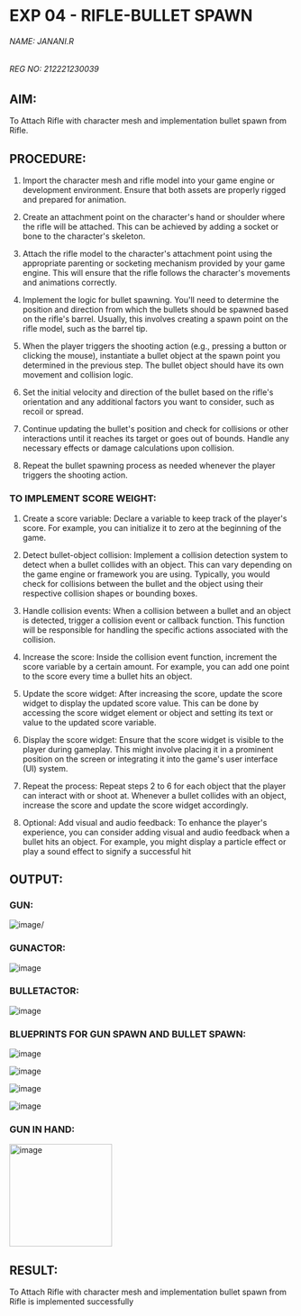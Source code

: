 # EXP 04 - RIFLE-BULLET SPAWN

###### NAME: JANANI.R
###### REG NO: 212221230039
## AIM:

To Attach Rifle with character mesh and implementation bullet spawn from Rifle.

## PROCEDURE:

1. Import the character mesh and rifle model into your game engine or development environment. Ensure that both assets are properly rigged and prepared for animation.

2. Create an attachment point on the character's hand or shoulder where the rifle will be attached. This can be achieved by adding a socket or bone to the character's skeleton.

3. Attach the rifle model to the character's attachment point using the appropriate parenting or socketing mechanism provided by your game engine. This will ensure that the rifle follows the character's movements and animations correctly.

4. Implement the logic for bullet spawning. You'll need to determine the position and direction from which the bullets should be spawned based on the rifle's barrel. Usually, this involves creating a spawn point on the rifle model, such as the barrel tip.

5. When the player triggers the shooting action (e.g., pressing a button or clicking the mouse), instantiate a bullet object at the spawn point you determined in the previous step. The bullet object should have its own movement and collision logic.

6. Set the initial velocity and direction of the bullet based on the rifle's orientation and any additional factors you want to consider, such as recoil or spread.

7. Continue updating the bullet's position and check for collisions or other interactions until
it reaches its target or goes out of bounds. Handle any necessary effects or damage calculations upon collision.

8. Repeat the bullet spawning process as needed whenever the player triggers the shooting action.

### TO IMPLEMENT SCORE WEIGHT:

1. Create a score variable: Declare a variable to keep track of the player's score. For example, you can initialize it to zero at the beginning of the game.

2. Detect bullet-object collision: Implement a collision detection system to detect when a bullet collides with an object. This can vary depending on the game engine or framework you are using. Typically, you would check for collisions between the bullet and the object using their respective collision shapes or bounding boxes.

3. Handle collision events: When a collision between a bullet and an object is detected, trigger a collision event or callback function. This function will be responsible for handling the specific actions associated with the collision.

4. Increase the score: Inside the collision event function, increment the score variable by a
certain amount. For example, you can add one point to the score every time a bullet hits an object.

5. Update the score widget: After increasing the score, update the score widget to display
the updated score value. This can be done by accessing the score widget element or object and setting its text or value to the updated score variable.

6. Display the score widget: Ensure that the score widget is visible to the player during gameplay. This might involve placing it in a prominent position on the screen or integrating it into the game's user interface (UI) system.

7. Repeat the process: Repeat steps 2 to 6 for each object that the player can interact with
or shoot at. Whenever a bullet collides with an object, increase the score and update the score widget accordingly.

8.  Optional: Add visual and audio feedback: To enhance the player's experience, you can consider adding visual and audio feedback when a bullet hits an object. For example, you might display a particle effect or play a sound effect to signify a successful hit


## OUTPUT:

### GUN:
![image](https://github.com/Aashima02/Rifle-Bullet-Spawn/assets/93427086/0fcba2f8-52e4-4374-b59f-2165846c6858)/

### GUNACTOR:
![image](https://github.com/Aashima02/Rifle-Bullet-Spawn/assets/93427086/2bd0f7c5-b0cc-46e6-9cd4-96dffc0b4045)


### BULLETACTOR:
![image](https://github.com/Aashima02/Rifle-Bullet-Spawn/assets/93427086/2c8fa646-257d-4acc-bb12-5fdb8bc2e590)


### BLUEPRINTS FOR GUN SPAWN AND BULLET SPAWN:

![image](https://github.com/Aashima02/Rifle-Bullet-Spawn/assets/93427086/8ac82ecb-bb16-4e9f-b647-699af419325c)

![image](https://github.com/Aashima02/Rifle-Bullet-Spawn/assets/93427086/7a70f0e3-b7d1-4d02-b9ec-830d515f822f)

![image](https://github.com/Aashima02/Rifle-Bullet-Spawn/assets/93427086/47c681db-cf9b-46da-ac01-113aae3ca8c7)

![image](https://github.com/Aashima02/Rifle-Bullet-Spawn/assets/93427086/4ac62e9c-cc77-468c-a363-2d32422ec77c)


### GUN IN HAND:

<img width="182" alt="image" src="https://github.com/Monisha-11/EXP---04---RIFLE-BULLET-SPAWN/assets/93427240/b7fc0323-e7c9-4a49-adc8-e3ded2621941">



## RESULT:

To Attach Rifle with character mesh and implementation bullet spawn from Rifle is implemented successfully
